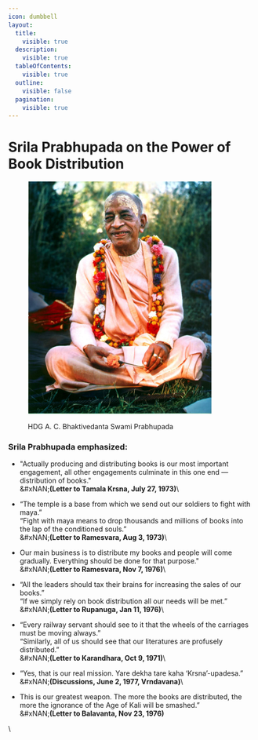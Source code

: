 ```yaml
---
icon: dumbbell
layout:
  title:
    visible: true
  description:
    visible: true
  tableOfContents:
    visible: true
  outline:
    visible: false
  pagination:
    visible: true
---
```


# Srila Prabhupada on the Power of Book Distribution

<figure><img src="../.gitbook/assets/image.png" alt="" width="375"><figcaption><p>HDG A. C. Bhaktivedanta Swami Prabhupada</p></figcaption></figure>

### Srila Prabhupada emphasized:

* "Actually producing and distributing books is our most important engagement, all other engagements culminate in this one end — distribution of books."\
  &#xNAN;**(Letter to Tamala Krsna, July 27, 1973)**\

* “The temple is a base from which we send out our soldiers to fight with maya.” \
  “Fight with maya means to drop thousands and millions of books into the lap of the conditioned souls.” \
  &#xNAN;**(Letter to Ramesvara, Aug 3, 1973)**\

* Our main business is to distribute my books and people will come gradually. Everything should be done for that purpose."\
  &#xNAN;**(Letter to Ramesvara, Nov 7, 1976)**\

* “All the leaders should tax their brains for increasing the sales of our books.”\
  “If we simply rely on book distribution all our needs will be met.”\
  &#xNAN;**(Letter to Rupanuga, Jan 11, 1976)**\

* “Every railway servant should see to it that the wheels of the carriages must be moving always.”\
  “Similarly, all of us should see that our literatures are profusely distributed.”\
  &#xNAN;**(Letter to Karandhara, Oct 9, 1971)**\

* “Yes, that is our real mission. Yare dekha tare kaha ‘Krsna’-upadesa.”\
  &#xNAN;**(Discussions, June 2, 1977, Vrndavana)**\

* This is our greatest weapon. The more the books are distributed, the more the ignorance of the Age of Kali will be smashed.”\
  &#xNAN;**(Letter to Balavanta, Nov 23, 1976)**

\
